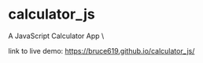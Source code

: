 # calculator_js
A JavaScript Calculator App \

link to live demo: https://bruce619.github.io/calculator_js/
